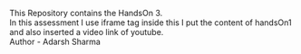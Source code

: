 This Repository contains the HandsOn 3.<br>
In this assessment I use iframe tag inside this I put the content of handsOn1 and also inserted a video link of youtube.<br>
Author - Adarsh Sharma
